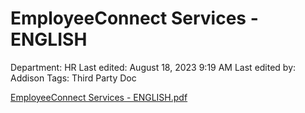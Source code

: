 # EmployeeConnect Services - ENGLISH

Department: HR
Last edited: August 18, 2023 9:19 AM
Last edited by: Addison
Tags: Third Party Doc

[EmployeeConnect Services - ENGLISH.pdf](EmployeeConnect_Services_-_ENGLISH.pdf)